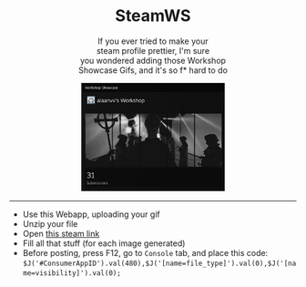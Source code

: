 <div align='center'>
  <h1> SteamWS </h1>
  
  If you ever tried to make your <br>
  steam profile prettier, I'm sure <br>
  you wondered adding those Workshop <br>
  Showcase Gifs, and it's so f* hard to do <br>

  <img width='50%' src='https://raw.githubusercontent.com/alaanvv/Image-Database/main/SteamWS/sws.png'>
</div>

---

- Use this Webapp, uploading your gif
- Unzip your file
- Open [this steam link](https://steamcommunity.com/sharedfiles/edititem/767/3/#)
- Fill all that stuff (for each image generated)
- Before posting, press F12, go to `Console` tab, and place this code:
 ``` $J('#ConsumerAppID').val(480),$J('[name=file_type]').val(0),$J('[name=visibility]').val(0); ```

